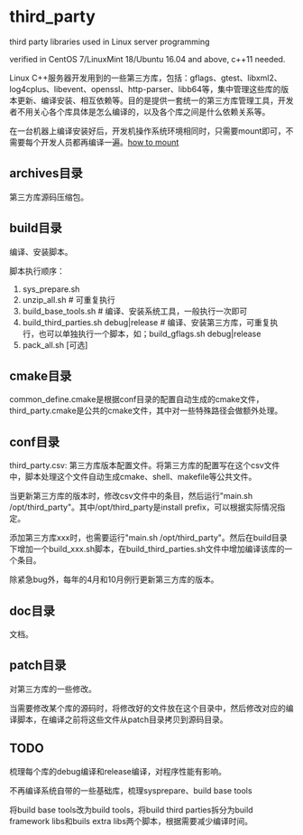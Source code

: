 # third_party
third party libraries used in Linux server programming

verified in CentOS 7/LinuxMint 18/Ubuntu 16.04 and above, c++11 needed.

Linux C++服务器开发用到的一些第三方库，包括：gflags、gtest、libxml2、log4cplus、libevent、openssl、http-parser、libb64等，集中管理这些库的版本更新、编译安装、相互依赖等。目的是提供一套统一的第三方库管理工具，开发者不用关心各个库具体是怎么编译的，以及各个库之间是什么依赖关系等。

在一台机器上编译安装好后，开发机操作系统环境相同时，只需要mount即可，不需要每个开发人员都再编译一遍。[how to mount](doc/howto%20mount.md)

## archives目录

第三方库源码压缩包。

## build目录

编译、安装脚本。

脚本执行顺序：
1. sys_prepare.sh
2. unzip_all.sh # 可重复执行
3. build_base_tools.sh # 编译、安装系统工具，一般执行一次即可
4. build_third_parties.sh debug|release # 编译、安装第三方库，可重复执行，也可以单独执行一个脚本，如；build_gflags.sh debug|release
6. pack_all.sh [可选]

## cmake目录

common_define.cmake是根据conf目录的配置自动生成的cmake文件，third_party.cmake是公共的cmake文件，其中对一些特殊路径会做额外处理。

## conf目录

third_party.csv: 第三方库版本配置文件。将第三方库的配置写在这个csv文件中，脚本处理这个文件自动生成cmake、shell、makefile等公共文件。


当更新第三方库的版本时，修改csv文件中的条目，然后运行"main.sh /opt/third_party"。其中/opt/third_party是install prefix，可以根据实际情况指定。

添加第三方库xxx时，也需要运行"main.sh /opt/third_party"。然后在build目录下增加一个build_xxx.sh脚本，在build_third_parties.sh文件中增加编译该库的一个条目。

除紧急bug外，每年的4月和10月例行更新第三方库的版本。

## doc目录

文档。

## patch目录

对第三方库的一些修改。

当需要修改某个库的源码时，将修改好的文件放在这个目录中，然后修改对应的编译脚本，在编译之前将这些文件从patch目录拷贝到源码目录。

## TODO

梳理每个库的debug编译和release编译，对程序性能有影响。

不再编译系统自带的一些基础库，梳理sysprepare、build base tools

将build base tools改为build tools，将build third parties拆分为build framework libs和buils extra libs两个脚本，根据需要减少编译时间。
